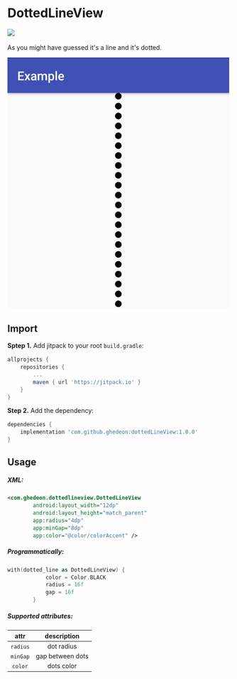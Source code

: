 # DottedLineView
[![](https://jitpack.io/v/Ghedeon/DottedLineView.svg)](https://jitpack.io/#Ghedeon/DottedLineView)

As you might have guessed it's a line and it's dotted.

<img src="example.jpg" width="500" title="Example">


## Import
**Sptep 1.** Add jitpack to your root `build.gradle`:
```gradle
allprojects {
    repositories {
        ...
        maven { url 'https://jitpack.io' }
    }
}
```
**Step 2.** Add the dependency:
```gradle
dependencies {
    implementation 'com.github.ghedeon:dottedLineView:1.0.0'
}
```

## Usage
##### XML:
```xml
<com.ghedeon.dottedlineview.DottedLineView
        android:layout_width="12dp"
        android:layout_height="match_parent"
        app:radius="4dp"
        app:minGap="8dp"
        app:color="@color/colorAccent" />
```
##### Programmatically:
```kotlin
with(dotted_line as DottedLineView) {
            color = Color.BLACK
            radius = 16f
            gap = 16f
        }
```
##### Supported attributes:
|attr|description|
|:---:|:---:|
|`radius`|dot radius|
|`minGap`|gap between dots|
|`color`|dots color|
